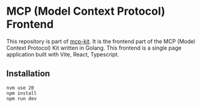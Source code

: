 # MCP (Model Context Protocol) Frontend

This repository is part of [mcp-kit](https://github.com/shaharia-lab/mcp-kit).
It is the frontend part of the MCP (Model Context Protocol) Kit written in Golang. 
This frontend is a single page application built with Vite, React, Typescript.

## Installation

```shell
nvm use 20
npm install
npm run dev
```